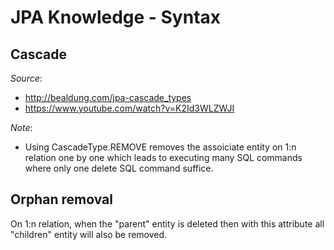 # JPA Knowledge - Syntax

## Cascade
_Source_:
* http://bealdung.com/jpa-cascade_types
* https://www.youtube.com/watch?v=K2Id3WLZWJI

_Note_:
* Using CascadeType.REMOVE removes the assoiciate entity on 1:n relation one by one which leads to executing many SQL commands where only one delete SQL command suffice.

## Orphan removal
On 1:n relation, when the "parent" entity is deleted then with this attribute all "children" entity will also be removed.
